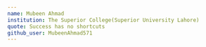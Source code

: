 ```yaml
---
name: Mubeen Ahmad
institution: The Superior College(Superior University Lahore)
quote: Success has no shortcuts
github_user: MubeenAhmad571
---
```

